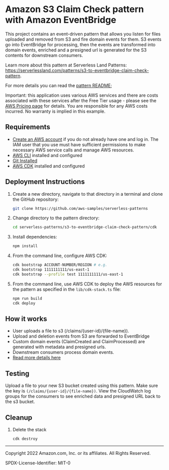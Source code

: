 # Amazon S3 Claim Check pattern with Amazon EventBridge
This project contains an event-driven pattern that allows you listen for files uploaded and removed from S3 and fire domain events for them. S3 events go into EventBridge for processing, then the events are transformed into domain events, enriched and a presigned url is generated for the S3 contents for downstream consumers. 

Learn more about this pattern at Serverless Land Patterns: https://serverlessland.com/patterns/s3-to-eventbridge-claim-check-pattern.

For more details you can read the [pattern README](./cdk/README.md);

Important: this application uses various AWS services and there are costs associated with these services after the Free Tier usage - please see the [AWS Pricing page](https://aws.amazon.com/pricing/) for details. You are responsible for any AWS costs incurred. No warranty is implied in this example.


## Requirements

- [Create an AWS account](https://portal.aws.amazon.com/gp/aws/developer/registration/index.html) if you do not already have one and log in. The IAM user that you use must have sufficient permissions to make necessary AWS service calls and manage AWS resources.
- [AWS CLI](https://docs.aws.amazon.com/cli/latest/userguide/install-cliv2.html) installed and configured
- [Git Installed](https://git-scm.com/book/en/v2/Getting-Started-Installing-Git)
- [AWS CDK](https://docs.aws.amazon.com/cdk/latest/guide/cli.html) installed and configured

## Deployment Instructions

1. Create a new directory, navigate to that directory in a terminal and clone the GitHub repository:
   ```bash
   git clone https://github.com/aws-samples/serverless-patterns
   ```
2. Change directory to the pattern directory:
   ```bash
   cd serverless-patterns/s3-to-eventbridge-claim-check-pattern/cdk
   ```
3. Install dependencies:
   ```bash
   npm install
   ```
4. From the command line, configure AWS CDK:
   ```bash
   cdk bootstrap ACCOUNT-NUMBER/REGION # e.g.
   cdk bootstrap 1111111111/us-east-1
   cdk bootstrap --profile test 1111111111/us-east-1
   ```
5. From the command line, use AWS CDK to deploy the AWS resources for the pattern as specified in the `lib/cdk-stack.ts` file:
   ```bash
   npm run build
   cdk deploy
   ```

## How it works

- User uploads a file to s3 (/claims/{user-id}/{file-name}).
- Upload and deletion events from S3 are forwarded to EventBridge
- Custom domain events (ClaimCreated and ClaimProcessed) are generated with metadata and presigned urls.
- Downstream consumers process domain events.
- [Read more details here](./cdk/README.md)

## Testing

Upload a file to your new S3 bucket created using this pattern. Make sure the key is `(/claims/{user-id}/{file-name})`.
View the CloudWatch log groups for the consumers to see enriched data and presigned URL back to the s3 bucket.

## Cleanup

1. Delete the stack
   ```bash
   cdk destroy
   ```

---

Copyright 2022 Amazon.com, Inc. or its affiliates. All Rights Reserved.

SPDX-License-Identifier: MIT-0